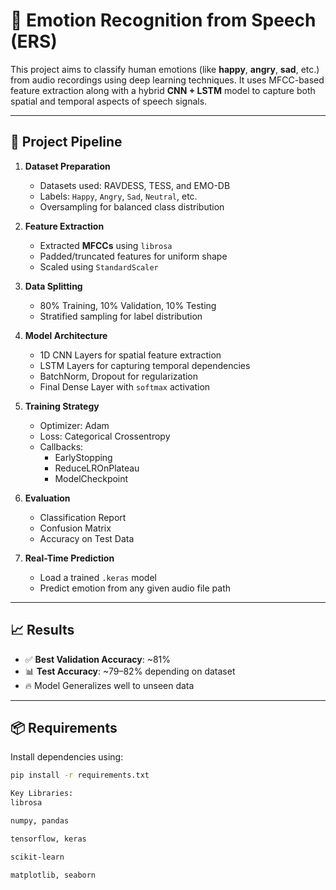 # 🎤 Emotion Recognition from Speech (ERS)

This project aims to classify human emotions (like **happy**, **angry**, **sad**, etc.) from audio recordings using deep learning techniques. It uses MFCC-based feature extraction along with a hybrid **CNN + LSTM** model to capture both spatial and temporal aspects of speech signals.

---

## 🚀 Project Pipeline

1. **Dataset Preparation**
   - Datasets used: RAVDESS, TESS, and EMO-DB
   - Labels: `Happy`, `Angry`, `Sad`, `Neutral`, etc.
   - Oversampling for balanced class distribution

2. **Feature Extraction**
   - Extracted **MFCCs** using `librosa`
   - Padded/truncated features for uniform shape
   - Scaled using `StandardScaler`

3. **Data Splitting**
   - 80% Training, 10% Validation, 10% Testing
   - Stratified sampling for label distribution

4. **Model Architecture**
   - 1D CNN Layers for spatial feature extraction
   - LSTM Layers for capturing temporal dependencies
   - BatchNorm, Dropout for regularization
   - Final Dense Layer with `softmax` activation

5. **Training Strategy**
   - Optimizer: Adam
   - Loss: Categorical Crossentropy
   - Callbacks:
     - EarlyStopping
     - ReduceLROnPlateau
     - ModelCheckpoint

6. **Evaluation**
   - Classification Report
   - Confusion Matrix
   - Accuracy on Test Data

7. **Real-Time Prediction**
   - Load a trained `.keras` model
   - Predict emotion from any given audio file path

---

## 📈 Results

- ✅ **Best Validation Accuracy**: ~81%
- 📊 **Test Accuracy**: ~79–82% depending on dataset
- 🔥 Model Generalizes well to unseen data

---

## 📦 Requirements

Install dependencies using:

```bash
pip install -r requirements.txt

Key Libraries:
librosa

numpy, pandas

tensorflow, keras

scikit-learn

matplotlib, seaborn
